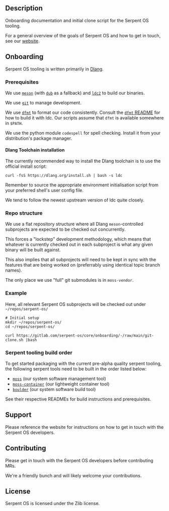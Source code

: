 ## Description

Onboarding documentation and initial clone script for the Serpent OS tooling.

For a general overview of the goals of Serpent OS and how to get in touch, see our [website](https://serpentos.com).

## Onboarding

Serpent OS tooling is written primarily in [Dlang](https://dlang.org/).

### Prerequisites

We use [`meson`](https://mesonbuild.com/) (with [`dub`](https://dub.pm/) as a fallback) and [`ldc2`](https://wiki.dlang.org/LDC) to build our binaries. 

We use [`git`](https://git-scm.com/) to manage development.

We use [`dfmt`](https://github.com/dlang-community/dfmt) to format our code consistently. Consult the [`dfmt` README](https://github.com/dlang-community/dfmt#installation) for how to build it with ldc. Our scripts assume that `dfmt` is available somewhere in `$PATH`.

We use the python module `codespell` for spell checking. Install it from your distribution's package manager.

#### Dlang Toolchain installation

The currently recommended way to install the Dlang toolchain is to use the official install script:

    curl -fsS https://dlang.org/install.sh | bash -s ldc

Remember to source the appropriate environment initialisation script from your preferred shell's user config file.

We tend to follow the newest upstream version of ldc quite closely.

### Repo structure

We use a flat repository structure where all Dlang `meson`-controlled subprojects are expected to be checked out concurrently.

This forces a "lockstep" development methodology, which means that whatever is currently checked out in each subproject is what any given binary will be built against.

This also implies that all subprojects will need to be kept in sync with the features that are being worked on (preferrably using identical topic branch names).

The only place we use "full" git submodules is in `moss-vendor`.

### Example

Here, all relevant Serpent OS subprojects will be checked out under `~/repos/serpent-os/`

```
# Initial setup
mkdir ~/repos/serpent-os/
cd ~/repos/serpent-os/

curl https://gitlab.com/serpent-os/core/onboarding/-/raw/main/git-clone.sh |bash
```

### Serpent tooling build order

To get started packaging with the current pre-alpha quality serpent tooling, the following serpent tools need to be built in the order listed below:

- [`moss`](https://gitlab.com/serpent-os/core/moss) (our system software management tool)
- [`moss-container`](https://gitlab.com/serpent-os/core/moss-container) (our lightweight container tool)
- [`boulder`](https://gitlab.com/serpent-os/core/boulder) (our system software build tool)

See their respective READMEs for build instructions and prerequisites.

## Support

Please reference the website for instructions on how to get in touch with the Serpent OS developers.

## Contributing

Please get in touch with the Serpent OS developers before contributing MRs.

We're a friendly bunch and will likely welcome your contributions.

## License

Serpent OS is licensed under the Zlib license.
